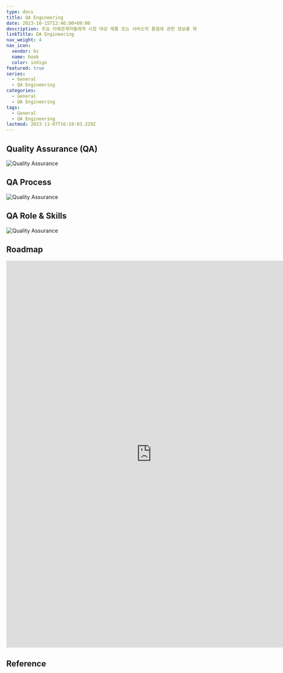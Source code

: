 ```yaml
---
type: docs
title: QA Engineering
date: 2023-10-15T12:46:00+09:00
description: 주요 이해관계자들에게 시험 대상 제품 또는 서비스의 품질에 관한 정보를 제공하는 조사 과정
linkTitle: QA Engineering
nav_weight: 4
nav_icon:
  vendor: bs
  name: book
  color: indigo
featured: true
series:
  - General
  - QA Engineering
categories:
  - General
  - QA Engineering
tags:
  - General
  - QA Engineering
lastmod: 2023-11-07T16:19:03.229Z
---
```


## Quality Assurance (QA)

![Quality Assurance](/notes/quality-assurance-1.png#center)

## QA Process

![Quality Assurance](/notes/Quality-Assurance-Process-1.jpg#center)

## QA Role & Skills

![Quality Assurance](/notes/0_IQmoYSo_cFPuzbEM.webp#center)

## Roadmap

<p align="center">
<iframe width="768" height="1024" src="https://roadmap.sh/qa?s=652b754df43a58c923ce9d26" frameborder="0" allow="accelerometer; autoplay; encrypted-media; gyroscope; picture-in-picture" allowfullscreen></iframe>
</p>

## Reference
